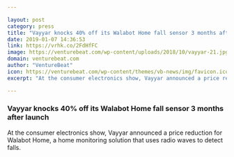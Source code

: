 ```yaml
---

layout: post
category: press
title: "Vayyar knocks 40% off its Walabot Home fall sensor 3 months after launch"
date: 2019-01-07 14:36:53
link: https://vrhk.co/2FdHfFC
image: https://venturebeat.com/wp-content/uploads/2018/10/vayyar-21.jpg?fit=1200%2C801&strip=all
domain: venturebeat.com
author: "VentureBeat"
icon: https://venturebeat.com/wp-content/themes/vb-news/img/favicon.ico
excerpt: "At the consumer electronics show, Vayyar announced a price reduction for Walabot Home, a home monitoring solution that uses radio waves to detect falls."

---
```


### Vayyar knocks 40% off its Walabot Home fall sensor 3 months after launch

At the consumer electronics show, Vayyar announced a price reduction for Walabot Home, a home monitoring solution that uses radio waves to detect falls.